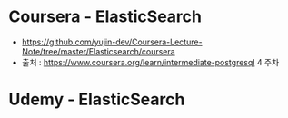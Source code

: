 # Coursera - ElasticSearch
- https://github.com/yujin-dev/Coursera-Lecture-Note/tree/master/Elasticsearch/coursera
- 출처 : https://www.coursera.org/learn/intermediate-postgresql 4 주차

# Udemy - ElasticSearch